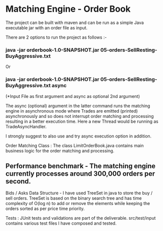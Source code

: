 # Matching Engine - Order Book

The project can be built with maven and can be run as a simple Java executable jar with an order file as input.

There are 2 options to run the project as follows :-

### java -jar orderbook-1.0-SNAPSHOT.jar 05-orders-SellResting-BuyAggressive.txt

Or

### java -jar orderbook-1.0-SNAPSHOT.jar 05-orders-SellResting-BuyAggressive.txt  async
(*Input File as first argument and async as optional 2nd argument)

The async (optional) argument in the latter command runs the matching engine in asynchronous mode where Trades are emitted (printed) asynchronously
and so does not interrupt order matching and processing resulting in a better execution time. Here a new Thread would be running as TradeAsyncHandler.

I strongly suggest to also use and try async execution option in addition. 

Order Matching Class : The class LimitOrderBook.java contains main business logic for the order matching and processing.

## Performance benchmark - The matching engine currently processes around 300,000 orders per second.

Bids / Asks Data Structure - I have used TreeSet in java to store the buy / sell orders.
TreeSet is based on the binary search tree and has time complexity of O(log n) to add or remove the elements while keeping the orders sorted as per price time priority.

Tests : JUnit tests and validations are part of the deliverable. src/test/input contains various test files I have composed and tested. 
